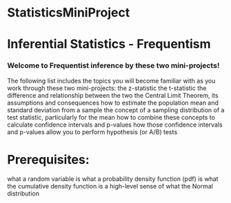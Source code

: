 # StatisticsMiniProject
# Inferential Statistics - Frequentism
### Welcome to Frequentist inference by these two mini-projects!
The following list includes the topics you will become familiar with as you work through these two mini-projects:  the z-statistic the t-statistic the difference and relationship between the two the Central Limit Theorem, its assumptions and consequences how to estimate the population mean and standard deviation from a sample the concept of a sampling distribution of a test statistic, particularly for the mean how to combine these concepts to calculate confidence intervals and p-values how those confidence intervals and p-values allow you to perform hypothesis (or A/B) tests
# Prerequisites:
what a random variable is what a probability density function (pdf) is what the cumulative density function is a high-level sense of what the Normal distribution
